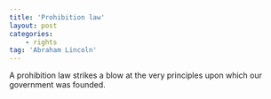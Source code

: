 ```yaml
---
title: 'Prohibition law'
layout: post
categories:
    - rights
tag: 'Abraham Lincoln'
---
```


A prohibition law strikes a blow at the very principles upon which our government was founded.